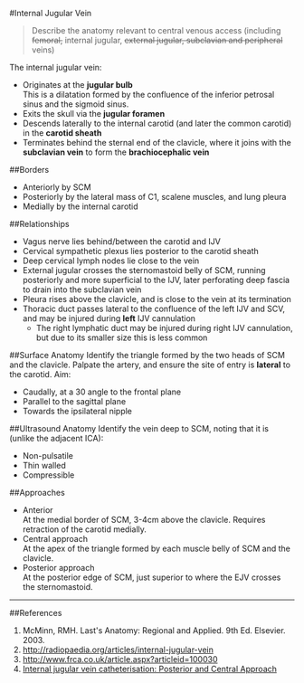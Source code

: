 #Internal Jugular Vein
> Describe the anatomy relevant to central venous access (including ~~femoral,~~ internal jugular, ~~external jugular, subclavian and peripheral~~ veins)

The internal jugular vein:
* Originates at the **jugular bulb**  
This is a dilatation formed by the confluence of the inferior petrosal sinus and the sigmoid sinus.
* Exits the skull via the **jugular foramen**
* Descends laterally to the internal carotid (and later the common carotid) in the **carotid sheath**
* Terminates behind the sternal end of the clavicle, where it joins with the **subclavian vein** to form the **brachiocephalic vein**

##Borders
* Anteriorly by SCM
* Posteriorly by the lateral mass of C1, scalene muscles, and lung pleura
* Medially by the internal carotid

##Relationships
* Vagus nerve lies behind/between the carotid and IJV
* Cervical sympathetic plexus lies posterior to the carotid sheath
* Deep cervical lymph nodes lie close to the vein
* External jugular crosses the sternomastoid belly of SCM, running posteriorly and more superficial to the IJV, later perforating deep fascia to drain into the subclavian vein
* Pleura rises above the clavicle, and is close to the vein at its termination
* Thoracic duct passes lateral to the confluence of the left IJV and SCV, and may be injured during **left** IJV cannulation
    * The right lymphatic duct may be injured during right IJV cannulation, but due to its smaller size this is less common


##Surface Anatomy
Identify the triangle formed by the two heads of SCM and the clavicle. Palpate the artery, and ensure the site of entry is **lateral** to the carotid. Aim:
* Caudally, at a 30 angle to the frontal plane
* Parallel to the sagittal plane
* Towards the ipsilateral nipple


##Ultrasound Anatomy
Identify the vein deep to SCM, noting that it is (unlike the adjacent ICA):
* Non-pulsatile  
* Thin walled
* Compressible  


##Approaches
* Anterior  
At the medial border of SCM, 3-4cm above the clavicle. Requires retraction of the carotid medially.
* Central approach  
At the apex of the triangle formed by each muscle belly of SCM and the clavicle.
* Posterior approach  
At the posterior edge of SCM, just superior to where the EJV crosses the sternomastoid.


---
##References
1. McMinn, RMH. Last's Anatomy: Regional and Applied. 9th Ed. Elsevier. 2003.
2. http://radiopaedia.org/articles/internal-jugular-vein
3. http://www.frca.co.uk/article.aspx?articleid=100030
4. [Internal jugular vein catheterisation: Posterior and Central Approach](http://www.thecardiacicu.com/for_experts/jugular_intro_eng.html)